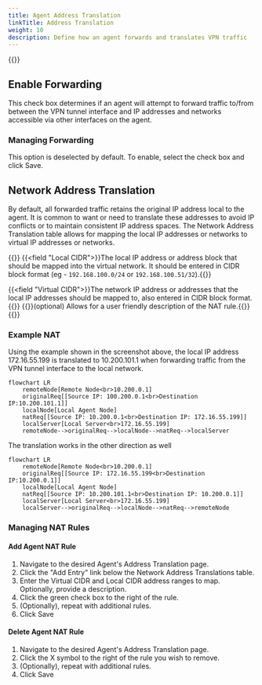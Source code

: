 ```yaml
---
title: Agent Address Translation
linkTitle: Address Translation
weight: 10
description: Define how an agent forwards and translates VPN traffic
---
```

{{<tgimg src="agent-nat.png">}}

## Enable Forwarding
This check box determines if an agent will attempt to forward traffic to/from between the VPN tunnel interface and IP addresses and networks accessible via other interfaces on the agent. 

### Managing Forwarding
This option is deselected by default. To enable, select the check box and click Save.

## Network Address Translation
By default, all forwarded traffic retains the original IP address local to the agent. It is common to want or need to translate these addresses to avoid IP conflicts or to maintain consistent IP address spaces. The Network Address Translation table allows for mapping the local IP addresses or networks to virtual IP addresses or networks. 

{{<fields>}}
{{<field "Local CIDR">}}The local IP address or address block that should be mapped into the virtual network. It should be entered in CIDR block format (eg - `192.168.100.0/24` or `192.168.100.51/32`).{{</field>}}

{{<field "Virtual CIDR">}}The network IP address or addresses that the local IP addresses should be mapped to, also entered in CIDR block format.{{</field>}}
{{<field Description>}}(optional) Allows for a user friendly description of the NAT rule.{{</field>}}
{{</fields>}}

### Example NAT

Using the example shown in the screenshot above, the local IP address 172.16.55.199 is translated to 10.200.101.1 when forwarding traffic from the VPN tunnel interface to the local network.

```mermaid
flowchart LR
    remoteNode[Remote Node<br>10.200.0.1]
    originalReq[[Source IP: 100.200.0.1<br>Destination IP:10.200.101.1]]
    localNode[Local Agent Node]
    natReq[[Source IP: 10.200.0.1<br>Destination IP: 172.16.55.199]]
    localServer[Local Server<br>172.16.55.199]
    remoteNode-->originalReq-->localNode-->natReq-->localServer
```

The translation works in the other direction as well
```mermaid
flowchart LR
    remoteNode[Remote Node<br>10.200.0.1]
    originalReq[[Source IP: 172.16.55.199<br>Destination IP:10.200.0.1]]
    localNode[Local Agent Node]
    natReq[[Source IP: 10.200.101.1<br>Destination IP: 10.200.0.1]]
    localServer[Local Server<br>172.16.55.199]
    localServer-->originalReq-->localNode-->natReq-->remoteNode
```

### Managing NAT Rules

#### Add Agent NAT Rule
1. Navigate to the desired Agent's Address Translation page.
1. Click the "Add Entry" link below the Network Address Translations table.
1. Enter the Virtual CIDR and Local CIDR address ranges to map. Optionally, provide a description.
1. Click the green check box to the right of the rule.
1. (Optionally), repeat with additional rules.
1. Click Save

#### Delete Agent NAT Rule
1. Navigate to the desired Agent's Address Translation page.
1. Click the X symbol to the right of the rule you wish to remove.
1. (Optionally), repeat with additional rules.
1. Click Save
